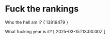 # Fuck the rankings

Who the hell am I?
{ 13819479 }

What fucking year is it?
[ 2025-03-15T13:00:00Z ]
